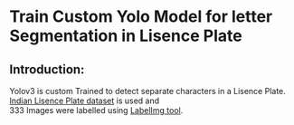 # Train Custom Yolo Model for letter Segmentation in Lisence Plate
## Introduction:
Yolov3 is custom Trained to detect separate characters in a Lisence Plate.
[Indian Lisence Plate dataset](https://www.kaggle.com/thamizhsterio/indian-license-plates "Dataset") is used and  
333 Images were labelled using [LabelImg tool](https://github.com/tzutalin/labelImg "LabelImg").

